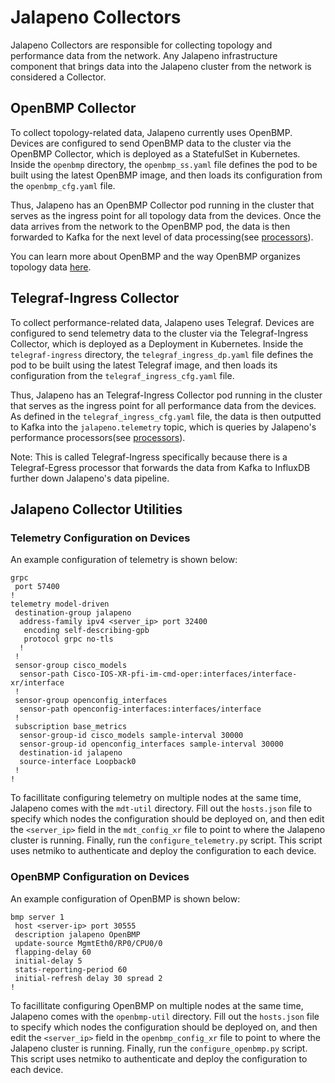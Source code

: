 # Jalapeno Collectors

Jalapeno Collectors are responsible for collecting topology and performance data from the network. Any Jalapeno infrastructure component that brings data into the Jalapeno cluster from the network is considered a Collector.

## OpenBMP Collector
To collect topology-related data, Jalapeno currently uses OpenBMP. Devices are configured to send OpenBMP data to the cluster via the OpenBMP Collector, which is deployed as a StatefulSet in Kubernetes. Inside the `openbmp` directory, the `openbmp_ss.yaml` file defines the pod to be built using the latest OpenBMP image, and then loads its configuration from the `openbmp_cfg.yaml` file. 

Thus, Jalapeno has an OpenBMP Collector pod running in the cluster that serves as the ingress point for all topology data from the devices. Once the data arrives from the network to the OpenBMP pod, the data is then forwarded to Kafka for the next level of data processing(see [processors](../processors)). 

You can learn more about OpenBMP and the way OpenBMP organizes topology data [here](https://www.snas.io/docs/).

## Telegraf-Ingress Collector
To collect performance-related data, Jalapeno uses Telegraf. Devices are configured to send telemetry data to the cluster via the Telegraf-Ingress Collector, which is deployed as a Deployment in Kubernetes. Inside the `telegraf-ingress` directory, the `telegraf_ingress_dp.yaml` file defines the pod to be built using the latest Telegraf image, and then loads its configuration from the `telegraf_ingress_cfg.yaml` file. 

Thus, Jalapeno has an Telegraf-Ingress Collector pod running in the cluster that serves as the ingress point for all performance data from the devices. As defined in the `telegraf_ingress_cfg.yaml` file, the data is then outputted to Kafka into the `jalapeno.telemetry` topic, which is queries by Jalapeno's performance processors(see [processors](../processors)). 

Note: This is called Telegraf-Ingress specifically because there is a Telegraf-Egress processor that forwards the data from Kafka to InfluxDB further down Jalapeno's data pipeline. 

## Jalapeno Collector Utilities
### Telemetry Configuration on Devices
An example configuration of telemetry is shown below:
```
grpc
 port 57400
!
telemetry model-driven
 destination-group jalapeno
  address-family ipv4 <server_ip> port 32400
   encoding self-describing-gpb
   protocol grpc no-tls
  !
 !
 sensor-group cisco_models
  sensor-path Cisco-IOS-XR-pfi-im-cmd-oper:interfaces/interface-xr/interface
 !
 sensor-group openconfig_interfaces
  sensor-path openconfig-interfaces:interfaces/interface
 !
 subscription base_metrics
  sensor-group-id cisco_models sample-interval 30000
  sensor-group-id openconfig_interfaces sample-interval 30000
  destination-id jalapeno
  source-interface Loopback0
 !
!
```

To facillitate configuring telemetry on multiple nodes at the same time, Jalapeno comes with the `mdt-util` directory. Fill out the `hosts.json` file to specify which nodes the configuration should be deployed on, and then edit the `<server_ip>` field  in the `mdt_config_xr` file to point to where the Jalapeno cluster is running. Finally, run the `configure_telemetry.py` script. This script uses netmiko to authenticate and deploy the configuration to each device.

### OpenBMP Configuration on Devices
An example configuration of OpenBMP is shown below:
```
bmp server 1
 host <server-ip> port 30555
 description jalapeno OpenBMP
 update-source MgmtEth0/RP0/CPU0/0
 flapping-delay 60
 initial-delay 5
 stats-reporting-period 60
 initial-refresh delay 30 spread 2
!
```
To facillitate configuring OpenBMP on multiple nodes at the same time, Jalapeno comes with the `openbmp-util` directory. Fill out the `hosts.json` file to specify which nodes the configuration should be deployed on, and then edit the `<server_ip>` field in the `openbmp_config_xr` file to point to where the Jalapeno cluster is running. Finally, run the `configure_openbmp.py` script. This script uses netmiko to authenticate and deploy the configuration to each device.
